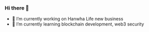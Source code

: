 ### Hi there 👋

- 🔭 I’m currently working on Hanwha Life new business
- 🌱 I’m currently learning blockchain development, web3 security
